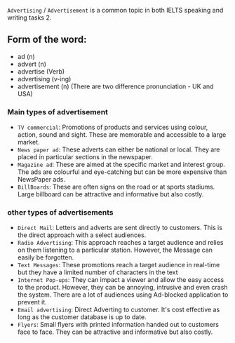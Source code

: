 `Advertising` / `Advertisement` is a common topic in both IELTS speaking and writing tasks 2.

## Form of the word:
- ad (n)
- advert (n)
- advertise (Verb)
- advertising (v-ing)
- advertisement (n) (There are two difference pronunciation - UK and USA)

### Main types of advertisement
+ `TV commercial`: Promotions of products and services using colour, action, sound and sight. These are memorable and accessible to a large market.
+ `News paper ad`: These adverts can either be national or local.
They are placed in particular sections in the newspaper.
+ `Magazine ad`: These are aimed at the specific market and interest group. The ads are colourful and eye-catching but can be more expensive than NewsPaper ads.
+ `BillBoards`: These are often signs on the road or at sports stadiums. Large billboard can be attractive and informative but also costly.

### other types of advertisements
+ `Direct Mail`: Letters and adverts are sent directly to customers. This is the direct approach with a select audiences.
+ `Radio Advertising`: This approach reaches a target audience and relies on them listening to a particular station. However, the Message can easily be forgotten.
+ `Text Messages`: These promotions reach a target audience in real-time but they have a limited number of characters in the text
+ `Internet Pop-ups`: They can impact a viewer and allow the easy access to the product. However, they can be annoying, intrusive and even crash the system. There are a lot of audiences using Ad-blocked application to prevent it.  
+ `Email advertising`: Direct Adverting to customer. It's cost effective as long as the customer database is up to date.
+ `Flyers`: Small flyers with printed information handed out to customers face to face. They can be attractive and informative but also costly.
